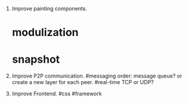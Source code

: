 1. Improve painting components.
	# modulization
	# snapshot

2. Improve P2P communication.
	#messaging order: message queue? or create a new layer for each peer.
	#real-time TCP or UDP?

3. Improve Frontend.
	#css
	#framework